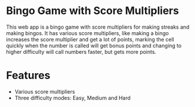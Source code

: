 # Bingo Game with Score Multipliers

This web app is a bingo game with score multipliers for making streaks and making bingos.
It has various score multipliers, like making a bingo increases the score multiplier and get a lot of points,
marking the cell quickly when the number is called will get bonus points and changing to higher difficulty
will call numbers faster,
but gets more points.

# Features

- Various score multipliers
- Three difficulty modes: Easy, Medium and Hard